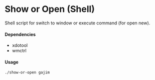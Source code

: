 Show or Open (Shell)
============
Shell script for switch to window or execute command (for open new).


#### Dependencies

 - xdotool
 - wmctrl

#### Usage

	./show-or-open gajim
